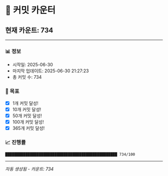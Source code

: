 # 🔢 커밋 카운터

## 현재 카운트: 734

---

### 📊 정보
- 시작일: 2025-06-30
- 마지막 업데이트: 2025-06-30 21:27:23
- 총 커밋 수: 734

### 🎯 목표
- [x] 1개 커밋 달성!
- [x] 10개 커밋 달성!
- [x] 50개 커밋 달성!
- [x] 100개 커밋 달성!
- [x] 365개 커밋 달성!

### 📈 진행률
```
██████████████████████████████████████████████████ 734/100
```

---
*자동 생성됨 - 카운트: 734*

